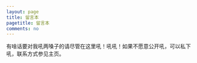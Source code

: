 ```yaml
---
layout: page
title: 留言本
pagetitle: 留言本
comments: no
---
```


有啥话要对我吼两嗓子的请尽管在这里吼！吼吼！如果不愿意公开吼，可以私下吼，联系方式参见主页。
